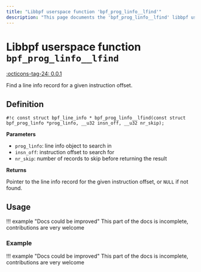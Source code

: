 ```yaml
---
title: "Libbpf userspace function 'bpf_prog_linfo__lfind'"
description: "This page documents the 'bpf_prog_linfo__lfind' libbpf userspace function, including its definition, usage, and examples."
---
```

# Libbpf userspace function `bpf_prog_linfo__lfind`

<!-- [LIBBPF_TAG] -->
[:octicons-tag-24: 0.0.1](https://github.com/libbpf/libbpf/releases/tag/v0.0.1)
<!-- [/LIBBPF_TAG] -->

Find a line info record for a given instruction offset.

## Definition

`#!c const struct bpf_line_info * bpf_prog_linfo__lfind(const struct bpf_prog_linfo *prog_linfo, __u32 insn_off, __u32 nr_skip);`

**Parameters**

- `prog_linfo`: line info object to search in
- `insn_off`: instruction offset to search for
- `nr_skip`: number of records to skip before returning the result

**Returns**

Pointer to the line info record for the given instruction offset, or `NULL` if not found.

## Usage

!!! example "Docs could be improved"
    This part of the docs is incomplete, contributions are very welcome

### Example

!!! example "Docs could be improved"
    This part of the docs is incomplete, contributions are very welcome
